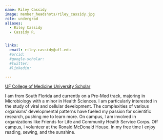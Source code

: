 ```yaml
---
name: Riley Cassidy
image: member_headshots/riley_cassidy.jpg
role: undergrad
aliases:
  - Riley Cassidy
  - Cassidy R.


links:
  email: riley.cassidy@ufl.edu
  #orcid: 
  #google-scholar:
  #twitter: 
  #linkedin: 
  
---
```

[UF College of Medicine University Scholar](https://universityscholars.med.ufl.edu/)<br>

I am from South Florida and currently on a Pre-Med track, majoring in Microbiology with a minor in Health Sciences. I am particularly interested in the study of viral and cellular development. The complexities of various organisms’ developmental patterns have fueled my passion for scientific research, pushing me to learn more. On campus, I am involved in organizations like Friends for Life and Community Health Service Corps. Off campus, I volunteer at the Ronald McDonald House. In my free time I enjoy reading, sewing, and the sunshine.



